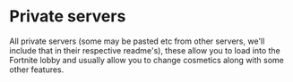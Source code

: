 # Private servers

All private servers (some may be pasted etc from other servers, we'll include that in their respective readme's), these allow you to load into the Fortnite lobby and usually allow you to change cosmetics along with some other features.